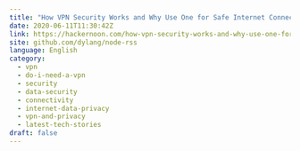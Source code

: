 ```yaml
---
title: "How VPN Security Works and Why Use One for Safe Internet Connection"
date: 2020-06-11T11:30:42Z
link: https://hackernoon.com/how-vpn-security-works-and-why-use-one-for-safe-internet-connection-3c363wyx?source=rss&utm_medium=RSS&utm_source=news.12bit.vn
site: github.com/dylang/node-rss
language: English
category:
  - vpn
  - do-i-need-a-vpn
  - security
  - data-security
  - connectivity
  - internet-data-privacy
  - vpn-and-privacy
  - latest-tech-stories
draft: false
---
```

